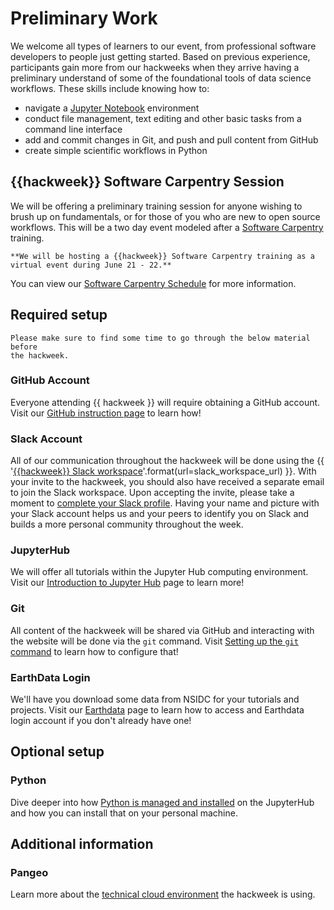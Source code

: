 # Preliminary Work

We welcome all types of learners to our event, from professional software developers to people just getting started. Based on previous experience, participants gain more from our hackweeks when they arrive having a preliminary understand of some of the foundational tools of data science workflows. These skills include knowing how to:

* navigate a [Jupyter Notebook](https://jupyter.org/) environment
* conduct file management, text editing and other basic tasks from a command line interface
* add and commit changes in Git, and push and pull content from GitHub
* create simple scientific workflows in Python 

## {{hackweek}} Software Carpentry Session

We will be offering a preliminary training session for anyone wishing to brush up on fundamentals, or for those of you who are new to open source workflows. This will be a two day event modeled after a [Software Carpentry](https://software-carpentry.org/) training.

```{note}
**We will be hosting a {{hackweek}} Software Carpentry training as a virtual event during June 21 - 22.**
```

You can view our [Software Carpentry Schedule](swc) for more information.

## Required setup

```{attention}
Please make sure to find some time to go through the below material before
the hackweek.
```

### GitHub Account

Everyone attending {{ hackweek }} will require obtaining a GitHub account. 
Visit our [GitHub instruction page](github) to learn how!

### Slack Account

All of our communication throughout the hackweek will be done using the
{{ '[{{hackweek}} Slack workspace]({url})'.format(url=slack_workspace_url) }}.
With your invite to the hackweek, you should also have received a separate 
email to join the Slack workspace. Upon accepting the invite, please take a moment to 
[complete your Slack profile](https://slack.com/help/articles/204092246-Edit-your-profile).
Having your name and picture with your Slack account helps us and your peers
to identify you on Slack and builds a more personal community throughout
the week.

### JupyterHub

We will offer all tutorials within the Jupyter Hub computing environment. 
Visit our [Introduction to Jupyter Hub](jupyterhub) page to learn more!

### Git

All content of the hackweek will be shared via GitHub and interacting with the
website will be done via the `git` command. Visit [Setting up the `git` command](git)
to learn how to configure that!

### EarthData Login

We'll have you download some data from NSIDC for your tutorials and projects. 
Visit our [Earthdata](earthdata) page to learn how to access and Earthdata login account if you don't already have one!

## Optional setup

### Python
Dive deeper into how [Python is managed and installed](python) on the JupyterHub
and how you can install that on your personal machine.

## Additional information

### Pangeo
Learn more about the [technical cloud environment](pangeo) the hackweek is using.
